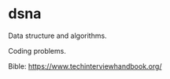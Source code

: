 # dsna

Data structure and algorithms.

Coding problems.

Bible: https://www.techinterviewhandbook.org/